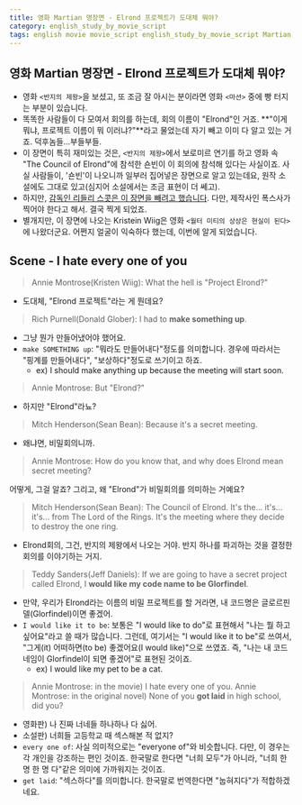 ```yaml
---
title: 영화 Martian 명장면 - Elrond 프로젝트가 도대체 뭐야?
category: english_study_by_movie_script
tags: english movie movie_script english_study_by_movie_script Martian
---
```


## 영화 Martian 명장면 - Elrond 프로젝트가 도대체 뭐야?

- 영화 `<반지의 제왕>`을 보셨고, 또 조금 잘 아시는 분이라면 영화 `<마션>` 중에 빵 터지는 부분이 있습니다.
- 똑똑한 사람들이 다 모여서 회의를 하는데, 회의 이름이 "Elrond"인 거죠. **"이게 뭐냐, 프로젝트 이름이 뭐 이러냐?"**라고 물었는데 자기 빼고 이미 다 알고 있는 거죠. 덕후놈들...부들부들.
- 이 장면이 특히 재미있는 것은, `<반지의 제왕>`에서 보로미르 연기를 하고 영화 속 "The Council of Elrond"에 참석한 숀빈이 이 회의에 참석해 있다는 사실이죠. 사실 사람들이, '숀빈'이 나오니까 일부러 집어넣은 장면으로 알고 있는데요, 원작 소설에도 그대로 있고(심지어 소설에서는 조금 표현이 더 쎄고). 
- 하지만, [감독인 리들리 스콧은 이 장면을 빼려고 했습니다](https://www.cinemablend.com/new/Ridley-Scott-Almost-Cut-Funniest-Inside-Joke-Out-Martian-86347.html). 다만, 제작사인 폭스사가 찍어야 한다고 해서. 결국 찍게 되었죠.
- 별개지만, 이 장면에 나오는 Kristein Wiig은 영화 `<월터 미티의 상상은 현실이 된다>`에 나왔더군요. 어쩐지 얼굴이 익숙하다 했는데, 이번에 알게 되었습니다.

## Scene - I hate every one of you

> Annie Montrose(Kristen Wiig): What the hell is "Project Elrond?"

- 도대체, "Elrond 프로젝트"라는 게 뭔데요?

> Rich Purnell(Donald Glober): I had to **make something up**.

- 그냥 뭔가 만들어냈어야 했어요.
- `make SOMETHING up`: "뭐라도 만들어내다"정도를 의미합니다. 경우에 따라서는 "핑계를 만들어내다", "보상하다"정도로 쓰기이고 하죠.
  - ex) I should make anything up because the meeting will start soon.  

> Annie Montrose: But "Elrond?"

- 하지만 "Elrond"라뇨?

> Mitch Henderson(Sean Bean): Because it's a secret meeting.

- 왜냐면, 비밀회의니까.

> Annie Montrose: How do you know that, and why does Elrond mean secret meeting?

어떻게, 그걸 알죠? 그리고, 왜 "Elrond"가 비밀회의를 의미하는 거예요?

> Mitch Henderson(Sean Bean): The Council of Elrond. It's the... it's... it's... from The Lord of the Rings. It's the meeting where they decide to destroy the one ring.

- Elrond회의, 그건, 반지의 제왕에서 나오는 거야. 반지 하나를 파괴하는 것을 결정한 회의를 이야기하는 거지.

> Teddy Sanders(Jeff Daniels): If we are going to have a secret project called Elrond, I **would like my code name to be Glorfindel**.

- 만약, 우리가 Elrond라는 이름의 비밀 프로젝트를 할 거라면, 내 코드명은 글로르핀델(Glorfindel)이면 좋겠어.
- `I would like it to be`: 보통은 "I would like to do"로 표현해서 "나는 뭘 하고 싶어요"라고 쓸 때가 많습니다. 그런데, 여기서는 "I would like it to be"로 쓰여서, "그게(it) 어떠하면(to be) 좋겠어요(I would like)"으로 쓰였죠. 즉, "나는 내 코드네임이 Glorfindel이 되면 좋겠어"로 표현된 것이죠.
  - ex) I would like my pet to be a cat.

> Annie Montrose: in the movie) I hate every one of you.
> Annie Montrose: in the original novel) None of you **got laid** in high school, did you?

- 영화판) 나 진짜 너네들 하나하나 다 싫어.
- 소설판) 너희들 고등학교 때 섹스해본 적 없지?
- `every one of`: 사실 의미적으로는 "everyone of"와 비슷합니다. 다만, 이 경우는 각 개인을 강조하는 편인 것이죠. 한국말로 한다면 "너희 모두"가 아니라, "너희 한 명 한 명 다"같은 의미에 가까워지는 것이죠.
- `get laid`: "섹스하다"를 의미합니다. 한국말로 번역한다면 "눕혀지다"가 적합하겠네요.
